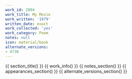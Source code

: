 ```yaml
---
work_id: 2094
work_title: My Movie
work_written: '1979'
written_date: exact
work_collected: 'yes'
work_category: Poem
notes: null
icon: material/book
alternate_versions:
- 4730
---
```


{{ section_title() }}
{{ work_info() }}
{{ notes_section() }}
{{ appearances_section() }}
{{ alternate_versions_section() }}